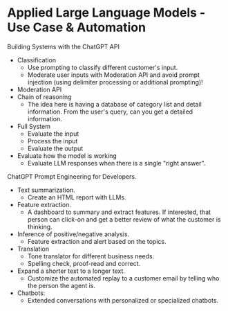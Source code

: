 # Applied Large Language Models - Use Case & Automation

Building Systems with the ChatGPT API
- Classification
  - Use prompting to classify different customer's input.
  - Moderate user inputs with Moderation API and avoid prompt injection (using delimiter processing or additional prompting)!
- Moderation API
- Chain of reasoning
  - The idea here is having a database of category list and detail information. From the user's query, can you get a detailed information.
- Full System
  - Evaluate the input 
  - Process the input
  - Evaluate the output
- Evaluate how the model is working
  - Evaluate LLM responses when there is a single "right answer".

ChatGPT Prompt Engineering for Developers.
- Text summarization.
  - Create an HTML report with LLMs.
- Feature extraction.
  - A dashboard to summary and extract features. If interested, that person can click-on and get a better review of what the customer is thinking.
- Inference of positive/negative analysis.
  - Feature extraction and alert based on the topics.
- Translation
  - Tone translator for different business needs.
  - Spelling check, proof-read and correct.
- Expand a shorter text to a longer text.
  - Customize the automated replay to a customer email by telling who the person the agent is.
- Chatbots:
  - Extended conversations with personalized or specialized chatbots.
